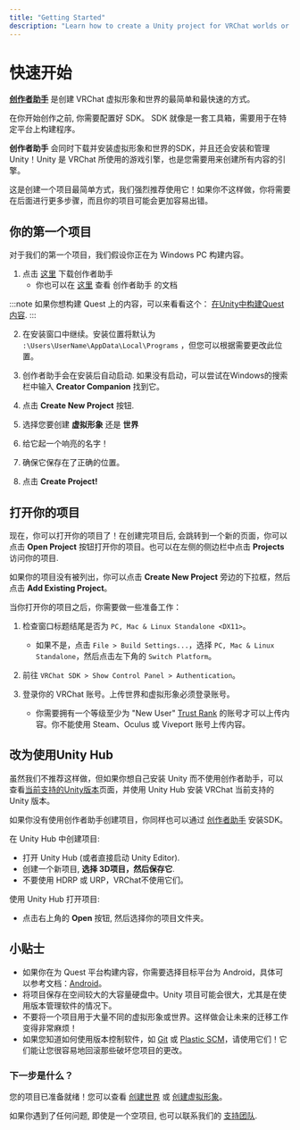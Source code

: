 ```yaml
---
title: "Getting Started"
description: "Learn how to create a Unity project for VRChat worlds or avatars"
---
```


# 快速开始

**[创作者助手](https://vcc.docs.vrchat.com/)** 是创建 VRChat 虚拟形象和世界的最简单和最快速的方式。

在你开始创作之前, 你需要配置好 SDK。 SDK 就像是一套工具箱，需要用于在特定平台上构建程序。

**创作者助手** 会同时下载并安装虚拟形象和世界的SDK，并且还会安装和管理 Unity！Unity 是 VRChat 所使用的游戏引擎，也是您需要用来创建所有内容的引擎。

这是创建一个项目最简单方式，我们强烈推荐使用它！如果你不这样做，你将需要在后面进行更多步骤，而且你的项目可能会更加容易出错。

## 你的第一个项目
对于我们的第一个项目，我们假设你正在为 Windows PC 构建内容。

1. 点击 [这里](https://vrchat.com/download/vcc) 下载创作者助手
    - 你也可以在 [这里](https://vcc.docs.vrchat.com/) 查看 创作者助手 的文档

:::note
如果你想构建 Quest 上的内容，可以来看看这个： [在Unity中构建Quest内容](/creators.vrchat.com/platforms/android/setting-up-unity-for-creating-quest-content).
:::

2. 在安装窗口中继续。安装位置将默认为 `:\Users\UserName\AppData\Local\Programs` ，但您可以根据需要更改此位置。

3. 创作者助手会在安装后自动启动. 如果没有启动，可以尝试在Windows的搜索栏中输入 **Creator Companion** 找到它。

4. 点击 **Create New Project** 按钮.

5. 选择您要创建 **虚拟形象** 还是 **世界**

6. 给它起一个响亮的名字！

7. 确保它保存在了正确的位置。

8. 点击 **Create Project!**

## 打开你的项目

现在，你可以打开你的项目了！在创建完项目后, 会跳转到一个新的页面，你可以点击 **Open Project** 按钮打开你的项目。也可以在左侧的侧边栏中点击 **Projects** 访问你的项目.

如果你的项目没有被列出，你可以点击 **Create New Project** 旁边的下拉框，然后点击 **Add Existing Project**。

当你打开你的项目之后，你需要做一些准备工作：

1. 检查窗口标题结尾是否为 `PC, Mac & Linux Standalone <DX11>`。
    - 如果不是，点击 `File > Build Settings...`，选择 `PC, Mac & Linux Standalone`，然后点击左下角的 `Switch Platform`。

2. 前往 `VRChat SDK > Show Control Panel > Authentication`。

3. 登录你的 VRChat 账号。上传世界和虚拟形象必须登录账号。
    - 你需要拥有一个等级至少为 "New User" [Trust Rank](/docs.vrchat.com/docs/vrchat-safety-and-trust-system) 的账号才可以上传内容。你不能使用 Steam、Oculus 或 Viveport 账号上传内容。

## 改为使用Unity Hub

虽然我们不推荐这样做，但如果你想自己安装 Unity 而不使用创作者助手，可以查看[当前支持的Unity版本](/creators.vrchat.com/sdk/upgrade/current-unity-version)页面，并使用 Unity Hub 安装 VRChat 当前支持的 Unity 版本。

如果你没有使用创作者助手创建项目，你同样也可以通过 [创作者助手](https://vcc.docs.vrchat.com/guides/getting-started) 安装SDK。

在 Unity Hub 中创建项目:
<!-- 这里原文是 or just the editor, if you chose to go that route 没太看懂，that route 指的是什么？-->
* 打开 Unity Hub (或者直接启动 Unity Editor).
* 创建一个新项目, **选择 3D项目，然后保存它**.
* 不要使用 HDRP 或 URP，VRChat不使用它们。

使用 Unity Hub 打开项目:
* 点击右上角的 **Open** 按钮, 然后选择你的项目文件夹。

## 小贴士

- 如果你在为 Quest 平台构建内容，你需要选择目标平台为 Android，具体可以参考文档：[Android](/creators.vrchat.com/platforms/android/)。
- 将项目保存在空间较大的大容量硬盘中。Unity 项目可能会很大，尤其是在使用版本管理软件的情况下。
- 不要将一个项目用于大量不同的虚拟形象或世界。这样做会让未来的迁移工作变得非常麻烦！
- 如果您知道如何使用版本控制软件，如 [Git](https://git-scm.com/) 或 [Plastic SCM](https://www.plasticscm.com/)，请使用它们！它们能让您很容易地回滚那些破坏您项目的更改。

### 下一步是什么？

您的项目已准备就绪！您可以查看 [创建世界](/creators.vrchat.com/worlds/) 或 [创建虚拟形象](/creators.vrchat.com/avatars/)。

如果你遇到了任何问题, 即使是一个空项目, 也可以联系我们的 [支持团队](https://vrch.at/support).
